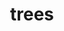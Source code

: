 ---
title: trees
layout: default
description: trees page
type: parent
order: 3
permalink: /trees
---